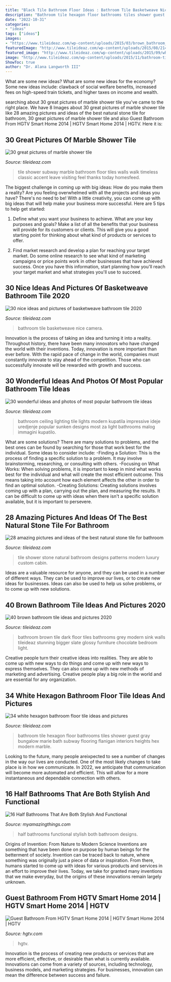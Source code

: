 ```yaml
---
title: "Black Tile Bathroom Floor Ideas : Bathroom Tile Basketweave Nice Camera"
description: "Bathroom tile hexagon floor bathrooms tiles shower guest gray bungalow marie bath subway flooring flanigan interiors heights hex modern marble"
date: "2022-10-31"
categories:
- "ideas"
tags: ["ideas"]
images:
- "https://www.tileideaz.com/wp-content/uploads/2015/03/brown_bathroom_tile_33.jpg"
featuredImage: "http://www.tileideaz.com/wp-content/uploads/2015/08/2141.jpg"
featured_image: "http://www.tileideaz.com/wp-content/uploads/2015/09/white-wall-paint-decoration-modern-luxury-shower-cabin-great-natural-stone-patterns-shower-tile-ideas-with-wall-mounted.jpg"
image: "http://www.tileideaz.com/wp-content/uploads/2015/11/bathroom-tile1.jpg"
ShowToc: true
author: "Dr. Alana Langworth III"
---
```



What are some new ideas?
What are some new ideas for the economy? 
Some new ideas include: clawback of social welfare benefits, increased fees on high-speed train tickets, and higher taxes on income and wealth.

	

		
searching about 30 great pictures of marble shower tile you've came to the right place. We have 8 Images about 30 great pictures of marble shower tile like 28 amazing pictures and ideas of the best natural stone tile for bathroom, 30 great pictures of marble shower tile and also Guest Bathroom From HGTV Smart Home 2014 | HGTV Smart Home 2014 | HGTV. Here it is:
		
    
## 30 Great Pictures Of Marble Shower Tile

<img loading=lazy src="http://www.tileideaz.com/wp-content/uploads/2015/08/2141.jpg" onerror="this.onerror=null;this.src='https://tse1.mm.bing.net/th?id=OIP.hAgXoPKdgd2LPwOp3Ftc5wHaMN&amp;pid=15.1';" alt="30 great pictures of marble shower tile">

_Source: tileideaz.com_

>tile shower subway marble bathroom floor tiles walls walk timeless classic accent leave visiting feel thanks today homesfeed. 

	

The biggest challenge in coming up with big ideas: How do you make them a reality?
Are you feeling overwhelmed with all the projects and ideas you have? There's no need to be! With a little creativity, you can come up with big ideas that will help make your business more successful. Here are 5 tips to help get started: 
1. Define what you want your business to achieve. What are your key purposes and goals? Make a list of all the benefits that your business will provide for its customers or clients. This will give you a good starting point for thinking about what kind of products or services to offer. 

2. Find market research and develop a plan for reaching your target market. Do some online research to see what kind of marketing campaigns or price points work in other businesses that have achieved success. Once you have this information, start planning how you'll reach your target market and what strategies you'll use to succeed.

    
## 30 Nice Ideas And Pictures Of Basketweave Bathroom Tile 2020

<img loading=lazy src="https://www.tileideaz.com/wp-content/uploads/2015/09/DSC00104.jpg" onerror="this.onerror=null;this.src='https://tse1.mm.bing.net/th?id=OIP.19xQc6O9ftjFVxm5hPgfwwHaFj&amp;pid=15.1';" alt="30 nice ideas and pictures of basketweave bathroom tile 2020">

_Source: tileideaz.com_

>bathroom tile basketweave nice camera. 

	

Innovation is the process of taking an idea and turning it into a reality. Throughout history, there have been many innovators who have changed the world with their inventions. Today, innovation is more important than ever before. With the rapid pace of change in the world, companies must constantly innovate to stay ahead of the competition. Those who can successfully innovate will be rewarded with growth and success.

    
## 30 Wonderful Ideas And Photos Of Most Popular Bathroom Tile Ideas

<img loading=lazy src="http://www.tileideaz.com/wp-content/uploads/2015/11/bathroom-tile1.jpg" onerror="this.onerror=null;this.src='https://tse4.mm.bing.net/th?id=OIP.XfeGBtgtOlT6blppQFKu2QHaJ3&amp;pid=15.1';" alt="30 wonderful ideas and photos of most popular bathroom tile ideas">

_Source: tileideaz.com_

>bathroom ceiling lighting tile lights modern kupatila impressive ideje uredjenje popular sunken designs most za light bathrooms malog immagini kupatilo. 

	

What are some solutions?
There are many solutions to problems, and the best ones can be found by searching for those that work best for the individual. Some ideas to consider include: 
-Finding a Solution: This is the process of finding a specific solution to a problem. It may involve brainstorming, researching, or consulting with others. 
-Focusing on What Works: When solving problems, it is important to keep in mind what works best for the individual and what will create the most efficient outcome. This means taking into account how each element affects the other in order to find an optimal solution. 
-Creating Solutions: Creating solutions involves coming up with a plan, carrying out the plan, and measuring the results. It can be difficult to come up with ideas when there isn't a specific solution available, but it is important to persevere.

    
## 28 Amazing Pictures And Ideas Of The Best Natural Stone Tile For Bathroom

<img loading=lazy src="http://www.tileideaz.com/wp-content/uploads/2015/09/white-wall-paint-decoration-modern-luxury-shower-cabin-great-natural-stone-patterns-shower-tile-ideas-with-wall-mounted.jpg" onerror="this.onerror=null;this.src='https://tse2.mm.bing.net/th?id=OIP.XdPkGwbB2aSPf1T6V7SyAQHaJ4&amp;pid=15.1';" alt="28 amazing pictures and ideas of the best natural stone tile for bathroom">

_Source: tileideaz.com_

>tile shower stone natural bathroom designs patterns modern luxury custom cabin. 

	

Ideas are a valuable resource for anyone, and they can be used in a number of different ways. They can be used to improve our lives, or to create new ideas for businesses. Ideas can also be used to help us solve problems, or to come up with new solutions.

    
## 40 Brown Bathroom Tile Ideas And Pictures 2020

<img loading=lazy src="https://www.tileideaz.com/wp-content/uploads/2015/03/brown_bathroom_tile_33.jpg" onerror="this.onerror=null;this.src='https://tse1.mm.bing.net/th?id=OIP.fYFqNiwvBfdYrxsoKL4iQgHaLH&amp;pid=15.1';" alt="40 brown bathroom tile ideas and pictures 2020">

_Source: tileideaz.com_

>bathroom brown tile dark floor tiles bathrooms grey modern sink walls tileideaz stunning bigger slate glossy furniture chocolate bedroom light. 

	

Creative people turn their creative ideas into realities. They are able to come up with new ways to do things and come up with new ways to express themselves. They can also come up with new methods of marketing and advertising. Creative people play a big role in the world and are essential for any organization.

    
## 34 White Hexagon Bathroom Floor Tile Ideas And Pictures

<img loading=lazy src="http://www.tileideaz.com/wp-content/uploads/2015/01/white_hexagon_bathroom_floor_tile_2.jpg" onerror="this.onerror=null;this.src='https://tse3.mm.bing.net/th?id=OIP.azvXItGCivcx5THd_0WpxAHaLH&amp;pid=15.1';" alt="34 white hexagon bathroom floor tile ideas and pictures">

_Source: tileideaz.com_

>bathroom tile hexagon floor bathrooms tiles shower guest gray bungalow marie bath subway flooring flanigan interiors heights hex modern marble. 

	

Looking to the future, many people areixpected to see a number of changes in the way our lives are conducted. One of the most likely changes to take place is in how we communicate. In 2022, we anticipate that communication will become more automated and efficient. This will allow for a more instantaneous and dependable connection with others.

    
## 16 Half Bathrooms That Are Both Stylish And Functional

<img loading=lazy src="https://myamazingthings.com/wp-content/uploads/2016/12/silver.jpg" onerror="this.onerror=null;this.src='https://tse4.mm.bing.net/th?id=OIP.u_OutQajsrjcBYVqYw13ogHaLG&amp;pid=15.1';" alt="16 Half Bathrooms That Are Both Stylish And Functional">

_Source: myamazingthings.com_

>half bathrooms functional stylish both bathroom designs. 

	

Origins of Invention: From Nature to Modern Science
Inventions are something that have been done on purpose by human beings for the betterment of society. Invention can be traced back to nature, where something was originally just a piece of data or inspiration. From there, humans started to come up with ideas for various products and services in an effort to improve their lives. Today, we take for granted many inventions that we make everyday, but the origins of these innovations remain largely unknown.

    
## Guest Bathroom From HGTV Smart Home 2014 | HGTV Smart Home 2014 | HGTV

<img loading=lazy src="https://hgtvhome.sndimg.com/content/dam/images/hgrm/fullset/2014/4/8/0/hgtv-01-sh14-guest-bathroom_v.jpg.rend.hgtvcom.616.822.suffix/1405444043301.jpeg" onerror="this.onerror=null;this.src='https://tse2.mm.bing.net/th?id=OIP.jasnOJ_fqfB4qs18czo1tAHaJ4&amp;pid=15.1';" alt="Guest Bathroom From HGTV Smart Home 2014 | HGTV Smart Home 2014 | HGTV">

_Source: hgtv.com_

>hgtv. 

	

Innovation is the process of creating new products or services that are more efficient, effective, or desirable than what is currently available. Innovations can come from a variety of sources, including technology, business models, and marketing strategies. For businesses, innovation can mean the difference between success and failure.

